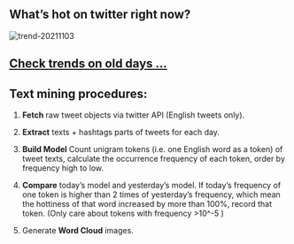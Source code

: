 ## What’s hot on twitter right now?

![trend-20211103][wordcloud]

[wordcloud]: https://raw.githubusercontent.com/xdqc/tweet-trend-everyday/master/word-cloud/trend-20211103.png?token=AF5V4P7ADR6KQBZ4CEDTNIK6AXRMU "trend-20211103"

## [Check trends on old days ...](https://github.com/xdqc/tweet-trend-everyday/tree/master/word-cloud)

## Text mining procedures:

1. **Fetch** raw tweet objects via twitter API (English tweets only).

2. **Extract** texts + hashtags parts of tweets for each day.

3. **Build Model** Count unigram tokens (i.e. one English word as a token) of tweet texts, calculate the occurrence frequency of each token, order by frequency high to low.

4. **Compare** today’s model and yesterday’s model. If today’s frequency of one token is higher than 2 times of yesterday’s frequency, which mean the hottiness of that word increased by more than 100%, record that token. (Only care about tokens with frequency >10^-5 )

5. Generate **Word Cloud** images.

